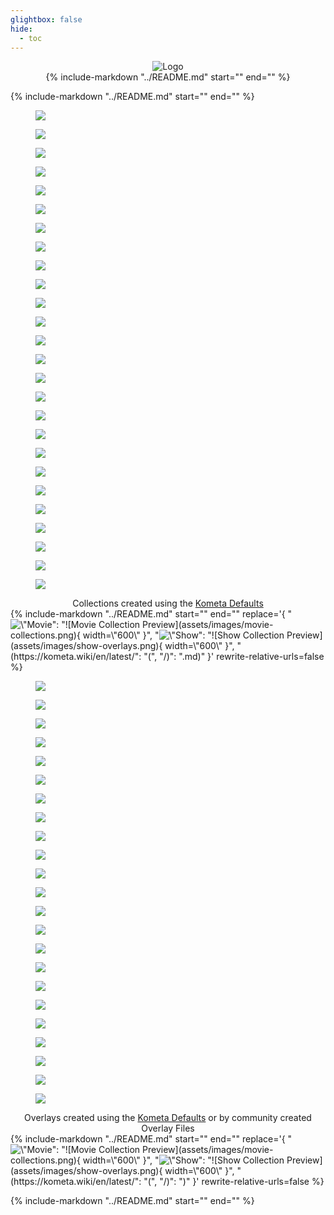 ```yaml
---
glightbox: false
hide:
  - toc
---
```


<style>
.md-content h1, .md-content__button {
    display: none;
}
.centered { text-align: center; }
.centered img { vertical-align: middle; margin: 0 .1rem; }

</style>


<div class="centered">
  <img src="assets/images/icons/logo-full.png" alt="Logo">
</div>

<div class="centered">
  {%
      include-markdown "../README.md"
      start="<!--shield-start-->"
      end="<!--shield-end-->"
  %}
</div>


{%
    include-markdown "../README.md"
    start="<!--intro-start-->"
    end="<!--intro-end-->"
%}

<div class="randomized half-height very-slow padded rounded stylized scroller">
  <div class="scroller__inner">
    <figure>
      <img src="assets/images/scrollers/collections/Max.jpg" loading="lazy">
    </figure>
    <figure>
      <img src="assets/images/scrollers/collections/Metacritic%20Must%20See.jpg" loading="lazy">
    </figure>
    <figure>
      <img src="assets/images/scrollers/collections/Shrek.jpg" loading="lazy">
    </figure>
    <figure>
      <img src="assets/images/scrollers/collections/Animation.jpg" loading="lazy">
    </figure>
    <figure>
      <img src="assets/images/scrollers/collections/Common%20Sense%20Selection.jpg" loading="lazy">
    </figure>
    <figure>
      <img src="assets/images/scrollers/collections/Newly%20Released%20Episodes.jpg" loading="lazy">
    </figure>
    <figure>
      <img src="assets/images/scrollers/collections/UK.jpg" loading="lazy">
    </figure>
    <figure>
      <img src="assets/images/scrollers/collections/Oscar%20Best%20Picture%20Winners.jpg" loading="lazy">
    </figure>
    <figure>
      <img src="assets/images/scrollers/collections/2000.jpg" loading="lazy">
    </figure>
    <figure>
      <img src="assets/images/scrollers/collections/Plex%20Popular.jpg" loading="lazy">
    </figure>
    <figure>
      <img src="assets/images/scrollers/collections/IMDb%20Top%20250.jpg" loading="lazy">
    </figure>
    <figure>
      <img src="assets/images/scrollers/collections/Food%20Network.jpg" loading="lazy">
    </figure>
    <figure>
      <img src="assets/images/scrollers/collections/best_director_winner.jpg" loading="lazy">
    </figure>
    <figure>
      <img src="assets/images/scrollers/collections/Netflix.jpg" loading="lazy">
    </figure>
    <figure>
      <img src="assets/images/scrollers/collections/Book.jpg" loading="lazy">
    </figure>
    <figure>
      <img src="assets/images/scrollers/collections/mcu.jpg" loading="lazy">
    </figure>
    <figure>
      <img src="assets/images/scrollers/collections/PG.jpg" loading="lazy">
    </figure>
    <figure>
      <img src="assets/images/scrollers/collections/Hallmark.jpg" loading="lazy">
    </figure>
    <figure>
      <img src="assets/images/scrollers/collections/bafta_best_picture_winner.jpg" loading="lazy">
    </figure>
    <figure>
      <img src="assets/images/scrollers/collections/IMDb%20Popular.jpg" loading="lazy">
    </figure>
    <figure>
      <img src="assets/images/scrollers/collections/best_picture_winner.jpg" loading="lazy">
    </figure>
    <figure>
      <img src="assets/images/scrollers/collections/Hulu.jpg" loading="lazy">
    </figure>
    <figure>
      <img src="assets/images/scrollers/collections/dcu.jpg" loading="lazy">
    </figure>
    <figure>
      <img src="assets/images/scrollers/collections/Disney%2B_originals.jpg" loading="lazy">
    </figure>
    <figure>
      <img src="assets/images/scrollers/collections/marvel.jpg" loading="lazy">
    </figure>
    <figure>
      <img src="assets/images/scrollers/collections/RT%20Certified%20Fresh.jpg" loading="lazy">
    </figure>
  </div>
</div>
<figcaption style="text-align: center; max-width: 100%; margin-top: 0.1rem;" >
  Collections created using the <a href="defaults/guide/">Kometa Defaults</a>
</figcaption>
{%
    include-markdown "../README.md"
    start="<!--whatcanitdo-start-->"
    end="<!--whatcanitdo-end-->"
    replace='{
        "<img src=\"https://kometa.wiki/en/latest/assets/images/movie-collections.png\" width=\"600\" alt=\"Movie Collection Preview\">": 
        "![Movie Collection Preview](assets/images/movie-collections.png){ width=\"600\" }",
        "<img src=\"https://kometa.wiki/en/latest/assets/images/show-overlays.png\" width=\"600\" alt=\"Show Collection Preview\">": 
        "![Show Collection Preview](assets/images/show-overlays.png){ width=\"600\" }",
        "(https://kometa.wiki/en/latest/": "(", "/)": ".md)"
    }'
    rewrite-relative-urls=false
%}

<div class="reversed randomized half-height very-slow padded rounded stylized scroller">
  <div class="scroller__inner">
    <figure>
      <img src="assets/images/scrollers/overlays/1.jpg" loading="lazy">
    </figure>
    <figure>
      <img src="assets/images/scrollers/overlays/2.jpg" loading="lazy">
    </figure>
    <figure>
      <img src="assets/images/scrollers/overlays/3.jpg" loading="lazy">
    </figure>
    <figure>
      <img src="assets/images/scrollers/overlays/4.jpg" loading="lazy">
    </figure>
    <figure>
      <img src="assets/images/scrollers/overlays/5.jpg" loading="lazy">
    </figure>
    <figure>
      <img src="assets/images/scrollers/overlays/6.jpg" loading="lazy">
    </figure>
    <figure>
      <img src="assets/images/scrollers/overlays/7.jpg" loading="lazy">
    </figure>
    <figure>
      <img src="assets/images/scrollers/overlays/8.jpg" loading="lazy">
    </figure>
    <figure>
      <img src="assets/images/scrollers/overlays/9.jpg" loading="lazy">
    </figure>
    <figure>
      <img src="assets/images/scrollers/overlays/10.jpg" loading="lazy">
    </figure>
    <figure>
      <img src="assets/images/scrollers/overlays/11.jpg" loading="lazy">
    </figure>
    <figure>
      <img src="assets/images/scrollers/overlays/12.jpg" loading="lazy">
    </figure>
    <figure>
      <img src="assets/images/scrollers/overlays/13.jpg" loading="lazy">
    </figure>
    <figure>
      <img src="assets/images/scrollers/overlays/14.jpg" loading="lazy">
    </figure>
    <figure>
      <img src="assets/images/scrollers/overlays/15.jpg" loading="lazy">
    </figure>
    <figure>
      <img src="assets/images/scrollers/overlays/16.jpg" loading="lazy">
    </figure>
    <figure>
      <img src="assets/images/scrollers/overlays/17.jpg" loading="lazy">
    </figure>
    <figure>
      <img src="assets/images/scrollers/overlays/18.jpg" loading="lazy">
    </figure>
    <figure>
      <img src="assets/images/scrollers/overlays/19.jpg" loading="lazy">
    </figure>
    <figure>
      <img src="assets/images/scrollers/overlays/20.jpg" loading="lazy">
    </figure>
    <figure>
      <img src="assets/images/scrollers/overlays/21.jpg" loading="lazy">
    </figure>
    <figure>
      <img src="assets/images/scrollers/overlays/22.jpg" loading="lazy">
    </figure>
    <figure>
      <img src="assets/images/scrollers/overlays/23.jpg" loading="lazy">
    </figure>
  </div>
</div>
<figcaption style="text-align: center; max-width: 100%; margin-top: 0.1rem;" >
  Overlays created using the <a href="defaults/guide/">Kometa Defaults</a> or by community created Overlay Files
</figcaption>
{%
    include-markdown "../README.md"
    start="<!--started-start-->"
    end="<!--started-end-->"
    replace='{
        "<img src=\"https://kometa.wiki/en/latest/assets/images/movie-collections.png\" width=\"600\" alt=\"Movie Collection Preview\">": 
        "![Movie Collection Preview](assets/images/movie-collections.png){ width=\"600\" }",
        "<img src=\"https://kometa.wiki/en/latest/assets/images/show-overlays.png\" width=\"600\" alt=\"Show Collection Preview\">": 
        "![Show Collection Preview](assets/images/show-overlays.png){ width=\"600\" }",
        "(https://kometa.wiki/en/latest/": "(", "/)": ")"
    }'
    rewrite-relative-urls=false
%}

{%
    include-markdown "../README.md"
    start="<!--discord-start-->"
    end="<!--discord-end-->"
%}